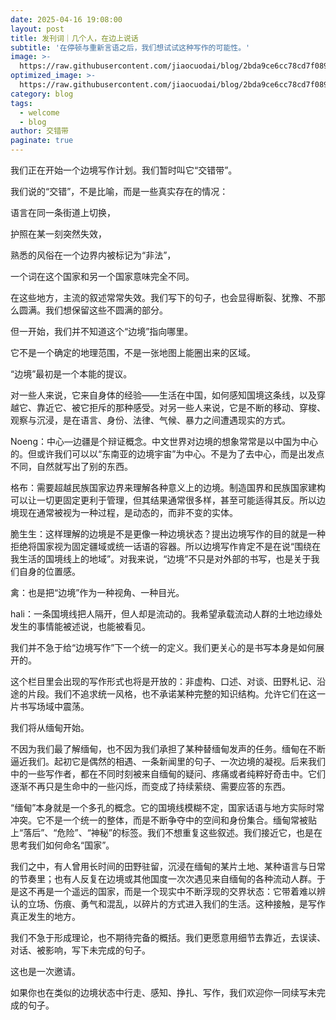 ```yaml
---
date: 2025-04-16 19:08:00
layout: post
title: 发刊词｜几个人，在边上说话
subtitle: '在停顿与重新言语之后，我们想试试这种写作的可能性。'
image: >-
  https://raw.githubusercontent.com/jiaocuodai/blog/2bda9ce6cc78cd7f0891b53a00f3da77ddee5de8/assets/img/uploads/01postcard.JPG
optimized_image: >-
  https://raw.githubusercontent.com/jiaocuodai/blog/2bda9ce6cc78cd7f0891b53a00f3da77ddee5de8/assets/img/uploads/01postcard.JPG
category: blog
tags:
  - welcome
  - blog
author: 交错带
paginate: true
---
```

我们正在开始一个边境写作计划。我们暂时叫它“交错带”。

我们说的“交错”，不是比喻，而是一些真实存在的情况：

语言在同一条街道上切换，

护照在某一刻突然失效，

熟悉的风俗在一个边界内被标记为“非法”，

一个词在这个国家和另一个国家意味完全不同。

在这些地方，主流的叙述常常失效。我们写下的句子，也会显得断裂、犹豫、不那么圆满。我们想保留这些不圆满的部分。

但一开始，我们并不知道这个“边境”指向哪里。

它不是一个确定的地理范围，不是一张地图上能圈出来的区域。

“边境”最初是一个本能的提议。

对一些人来说，它来自身体的经验——生活在中国，如何感知国境这条线，以及穿越它、靠近它、被它拒斥的那种感受。对另一些人来说，它是不断的移动、穿梭、观察与沉浸，是在语言、身份、法律、气候、暴力之间遭遇现实的方式。

Noeng：中心—边疆是个辩证概念。中文世界对边境的想象常常是以中国为中心的。但或许我们可以以“东南亚的边境宇宙”为中心。不是为了去中心，而是出发点不同，自然就写出了别的东西。

格布：需要超越民族国家边界来理解各种意义上的边境。制造国界和民族国家建构可以让一切更固定更利于管理，但其结果通常很多样，甚至可能适得其反。所以边境现在通常被视为一种过程，是动态的，而非不变的实体。

脆生生：这样理解的边境是不是更像一种边境状态？提出边境写作的目的就是一种拒绝将国家视为固定疆域或统一话语的容器。所以边境写作肯定不是在说“围绕在我生活的国境线上的地域”。对我来说，“边境”不只是对外部的书写，也是关于我们自身的位置感。

禽：也是把“边境”作为一种视角、一种目光。

hali：一条国境线把人隔开，但人却是流动的。我希望承载流动人群的土地边缘处发生的事情能被述说，也能被看见。

我们并不急于给“边境写作”下一个统一的定义。我们更关心的是书写本身是如何展开的。

这个栏目里会出现的写作形式也将是开放的：非虚构、口述、对谈、田野札记、沿途的片段。我们不追求统一风格，也不承诺某种完整的知识结构。允许它们在这一片书写场域中震荡。

我们将从缅甸开始。

不因为我们最了解缅甸，也不因为我们承担了某种替缅甸发声的任务。缅甸在不断逼近我们。起初它是偶然的相遇、一条新闻里的句子、一次边境的凝视。后来我们中的一些写作者，都在不同时刻被来自缅甸的疑问、疼痛或者纯粹好奇击中。它们逐渐不再只是生命中的一些闪烁，而变成了持续萦绕、需要应答的东西。

“缅甸”本身就是一个多孔的概念。它的国境线模糊不定，国家话语与地方实际时常冲突。它不是一个统一的整体，而是不断争夺中的空间和身份集合。缅甸常被贴上“落后”、“危险”、“神秘”的标签。我们不想重复这些叙述。我们接近它，也是在思考我们如何命名“国家”。

我们之中，有人曾用长时间的田野驻留，沉浸在缅甸的某片土地、某种语言与日常的节奏里；也有人反复在边境或其他国度一次次遇见来自缅甸的各种流动人群。于是这不再是一个遥远的国家，而是一个现实中不断浮现的交界状态：它带着难以辨认的立场、伤痕、勇气和混乱，以碎片的方式进入我们的生活。这种接触，是写作真正发生的地方。

我们不急于形成理论，也不期待完备的概括。我们更愿意用细节去靠近，去误读、对话、被影响，写下未完成的句子。

这也是一次邀请。

如果你也在类似的边境状态中行走、感知、挣扎、写作，我们欢迎你一同续写未完成的句子。
